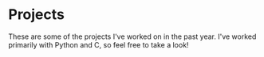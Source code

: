 # Projects

These are some of the projects I've worked on in the past year.
I've worked primarily with Python and C, so feel free to take a look!
